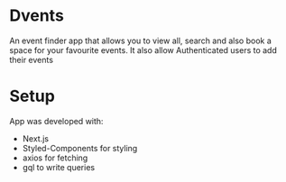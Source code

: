 # Dvents
An event finder app that allows you to view all, search and also book a space for your favourite events. It also allow Authenticated users to add their events 

# Setup
App was developed with: 
* Next.js
* Styled-Components for styling
* axios for fetching
* gql to write queries
